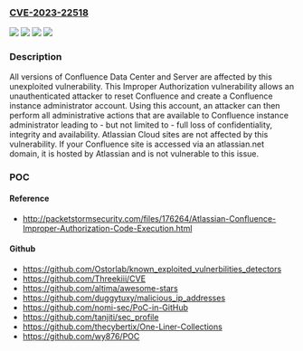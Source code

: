 ### [CVE-2023-22518](https://cve.mitre.org/cgi-bin/cvename.cgi?name=CVE-2023-22518)
![](https://img.shields.io/static/v1?label=Product&message=Confluence%20Data%20Center&color=blue)
![](https://img.shields.io/static/v1?label=Product&message=Confluence%20Server&color=blue)
![](https://img.shields.io/static/v1?label=Version&message=n%2Fa&color=blue)
![](https://img.shields.io/static/v1?label=Vulnerability&message=Improper%20Authorization&color=brighgreen)

### Description

All versions of Confluence Data Center and Server are affected by this unexploited vulnerability. This Improper Authorization vulnerability allows an unauthenticated attacker to reset Confluence and create a Confluence instance administrator account. Using this account, an attacker can then perform all administrative actions that are available to Confluence instance administrator leading to - but not limited to - full loss of confidentiality, integrity and availability. Atlassian Cloud sites are not affected by this vulnerability. If your Confluence site is accessed via an atlassian.net domain, it is hosted by Atlassian and is not vulnerable to this issue.

### POC

#### Reference
- http://packetstormsecurity.com/files/176264/Atlassian-Confluence-Improper-Authorization-Code-Execution.html

#### Github
- https://github.com/Ostorlab/known_exploited_vulnerbilities_detectors
- https://github.com/Threekiii/CVE
- https://github.com/altima/awesome-stars
- https://github.com/duggytuxy/malicious_ip_addresses
- https://github.com/nomi-sec/PoC-in-GitHub
- https://github.com/tanjiti/sec_profile
- https://github.com/thecybertix/One-Liner-Collections
- https://github.com/wy876/POC

